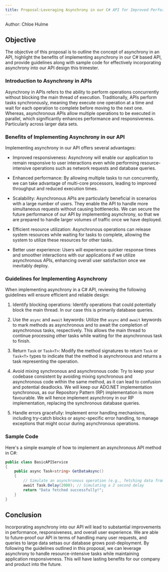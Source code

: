 ```yaml
---
title: Proposal:Leveraging Asynchrony in our C# API for Improved Performance and Responsiveness into the Future
---
```


Author: Chloe Hulme

## Objective

The objective of this proposal is to outline the concept of asynchrony in an API, highlight the
benefits of implementing asynchrony in our C# based API, and provide guidelines along with sample
code for effectively incorporating asynchrony into our API design this trimester.

### Introduction to Asynchrony in APIs

Asynchrony in APIs refers to the ability to perform operations concurrently without blocking the
main thread of execution. Traditionally, APIs perform tasks synchronously, meaning they execute one
operation at a time and wait for each operation to complete before moving to the next one. Whereas,
asynchronous APIs allow multiple operations to be executed in parallel, which significantly enhances
performance and responsiveness. Particularly across larger data sets.

### Benefits of Implementing Asynchrony in our API

Implementing asynchrony in our API offers several advantages:

- Improved responsiveness: Asynchrony will enable our application to remain responsive to user
  interactions even while performing resource-intensive operations such as network requests and
  database queries.

- Enhanced performance: By allowing multiple tasks to run concurrently, we can take advantage of
  multi-core processors, leading to improved throughput and reduced execution times.

- Scalability: Asynchronous APIs are particularly beneficial in scenarios with a large number of
  users. They enable the API to handle more simultaneous requests without causing bottlenecks. We
  can secure the future performance of our API by implementing asynchrony, so that we are prepared
  to handle larger volumes of traffic once we have deployed.

- Efficient resource utilization: Asynchronous operations can release system resources while waiting
  for tasks to complete, allowing the system to utilize these resources for other tasks.

- Better user experience: Users will experience quicker response times and smoother interactions
  with our applications if we utilize asynchronous APIs, enhancing overall user satisfaction once we
  inevitably deploy.

### Guidelines for Implementing Asynchrony

When implementing asynchrony in a C# API, reviewing the following guidelines will ensure efficient
and reliable design:

1. Identify blocking operations: Identify operations that could potentially block the main thread.
   In our case this is primarily database queries.

2. Use the `async` and `await` keywords: Utilize the `async` and `await` keywords to mark methods as
   asynchronous and to await the completion of asynchronous tasks, respectively. This allows the
   main thread to continue processing other tasks while waiting for the asynchronous task to finish.

3. Return `Task` or `Task<T>`: Modify the method signatures to return `Task` or `Task<T>` types to
   indicate that the method is asynchronous and returns a task representing the operation.

4. Avoid mixing synchronous and asynchronous code: Try to keep your codebase consistent by avoiding
   mixing synchronous and asynchronous code within the same method, as it can lead to confusion and
   potential deadlocks. We will keep our ADO.NET implementation synchronous, as our Repository
   Pattern (RP) implementation is more favourable. We will hence implement asynchrony in our RP
   implementation, replacing the synchronous database queries.

5. Handle errors gracefully: Implement error handling mechanisms, including try-catch blocks or
   async-specific error handling, to manage exceptions that might occur during asynchronous
   operations.

### Sample Code

Here's a simple example of how to implement an asynchronous API method in C#:

```csharp
public class BasicAPIService
{
    public async Task<string> GetDataAsync()
    {
        // Simulate an asynchronous operation (e.g., fetching data from a remote server)
        await Task.Delay(2000); // Simulating a 2 second delay
        return "Data fetched successfully!";
    }
}
```

## Conclusion

Incorporating asynchrony into our API will lead to substantial improvements in performance,
responsiveness, and overall user experience. We are able to future-proof our API in terms of
handling many user requests, and queries to large data setsas our database grows post-deployment. By
following the guidelines outlined in this proposal, we can leverage asynchrony to handle
resource-intensive tasks while maintaining application responsiveness. This will have lasting
benefits for our company and product into the future.
